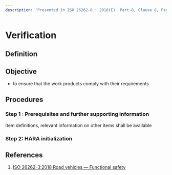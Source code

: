 ```yaml
---
description: 'Presented in ISO 26262-8 : 2018(E)  Part-8, Clause 8, Page 18'
---
```


# Verification

## Definition

## Objective

* to ensure that the work products comply with their requirements

## Procedures

### Step 1 : Prerequisites and further supporting information

 Item definitions, relevant information on other items shall be available

### Step 2: HARA initialization



## References

1. [ISO 26262-3:2018 Road vehicles — Functional safety ](https://www.iso.org/standard/68383.html)

